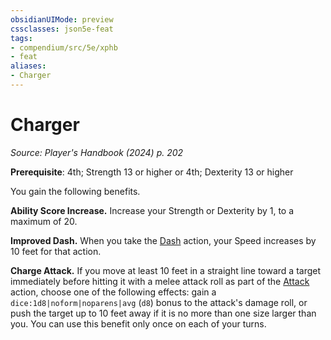 ```yaml
---
obsidianUIMode: preview
cssclasses: json5e-feat
tags:
- compendium/src/5e/xphb
- feat
aliases:
- Charger
---
```

# Charger
*Source: Player's Handbook (2024) p. 202*  

**Prerequisite**: 4th; Strength 13 or higher or 4th; Dexterity 13 or higher

You gain the following benefits.

**Ability Score Increase.** Increase your Strength or Dexterity by 1, to a maximum of 20.

**Improved Dash.** When you take the [Dash](actions.md#Dash) action, your Speed increases by 10 feet for that action.

**Charge Attack.** If you move at least 10 feet in a straight line toward a target immediately before hitting it with a melee attack roll as part of the [Attack](actions.md#Attack) action, choose one of the following effects: gain a `dice:1d8|noform|noparens|avg` (`d8`) bonus to the attack's damage roll, or push the target up to 10 feet away if it is no more than one size larger than you. You can use this benefit only once on each of your turns.
